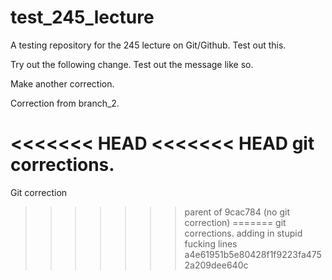 # test_245_lecture
A testing repository for the 245 lecture on Git/Github. Test out this.

Try out the following change. Test out the message like so.

Make another correction.

Correction from branch_2.

<<<<<<< HEAD
<<<<<<< HEAD
git corrections.
=======
Git correction
>>>>>>> parent of 9cac784 (no git correction)
=======
git corrections.
adding in stupid fucking lines
>>>>>>> a4e61951b5e80428f1f9223fa4752a209dee640c

